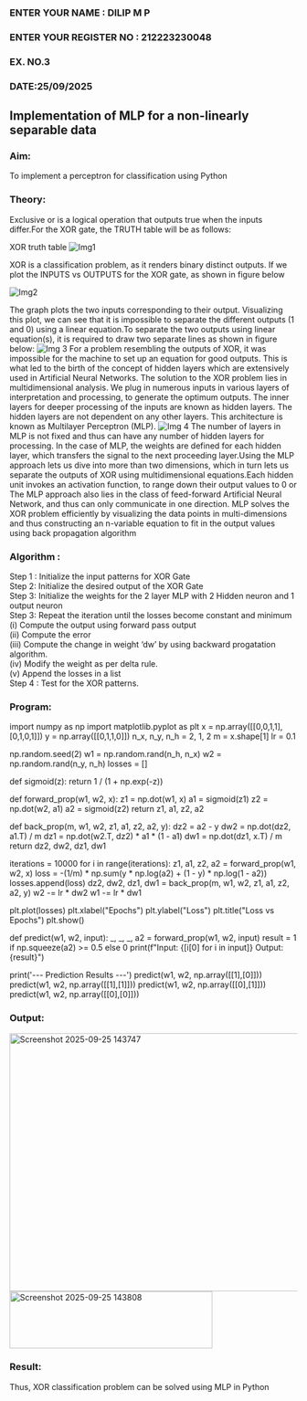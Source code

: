 <H3>ENTER YOUR NAME : DILIP M P</H3>
<H3>ENTER YOUR REGISTER NO : 212223230048</H3>
<H3>EX. NO.3</H3>
<H3>DATE:25/09/2025</H3>
<H2 aligh = center> Implementation of MLP for a non-linearly separable data</H2>
<h3>Aim:</h3>
To implement a perceptron for classification using Python
<H3>Theory:</H3>
Exclusive or is a logical operation that outputs true when the inputs differ.For the XOR gate, the TRUTH table will be as follows:

XOR truth table
![Img1](https://user-images.githubusercontent.com/112920679/195774720-35c2ed9d-d484-4485-b608-d809931a28f5.gif)

XOR is a classification problem, as it renders binary distinct outputs. If we plot the INPUTS vs OUTPUTS for the XOR gate, as shown in figure below

![Img2](https://user-images.githubusercontent.com/112920679/195774898-b0c5886b-3d58-4377-b52f-73148a3fe54d.gif)

The graph plots the two inputs corresponding to their output. Visualizing this plot, we can see that it is impossible to separate the different outputs (1 and 0) using a linear equation.To separate the two outputs using linear equation(s), it is required to draw two separate lines as shown in figure below:
![Img 3](https://user-images.githubusercontent.com/112920679/195775012-74683270-561b-4a3a-ac62-cf5ddfcf49ca.gif)
For a problem resembling the outputs of XOR, it was impossible for the machine to set up an equation for good outputs. This is what led to the birth of the concept of hidden layers which are extensively used in Artificial Neural Networks. The solution to the XOR problem lies in multidimensional analysis. We plug in numerous inputs in various layers of interpretation and processing, to generate the optimum outputs.
The inner layers for deeper processing of the inputs are known as hidden layers. The hidden layers are not dependent on any other layers. This architecture is known as Multilayer Perceptron (MLP).
![Img 4](https://user-images.githubusercontent.com/112920679/195775183-1f64fe3d-a60e-4998-b4f5-abce9534689d.gif)
The number of layers in MLP is not fixed and thus can have any number of hidden layers for processing. In the case of MLP, the weights are defined for each hidden layer, which transfers the signal to the next proceeding layer.Using the MLP approach lets us dive into more than two dimensions, which in turn lets us separate the outputs of XOR using multidimensional equations.Each hidden unit invokes an activation function, to range down their output values to 0 or The MLP approach also lies in the class of feed-forward Artificial Neural Network, and thus can only communicate in one direction. MLP solves the XOR problem efficiently by visualizing the data points in multi-dimensions and thus constructing an n-variable equation to fit in the output values using back propagation algorithm

<h3>Algorithm :</H3>

Step 1 : Initialize the input patterns for XOR Gate<BR>
Step 2: Initialize the desired output of the XOR Gate<BR>
Step 3: Initialize the weights for the 2 layer MLP with 2 Hidden neuron  and 1 output neuron<BR>
Step 3: Repeat the  iteration  until the losses become constant and  minimum<BR>
    (i)  Compute the output using forward pass output<BR>
    (ii) Compute the error<BR>
	(iii) Compute the change in weight ‘dw’ by using backward progatation algorithm. <BR>
    (iv) Modify the weight as per delta rule.<BR>
    (v)  Append the losses in a list <BR>
Step 4 : Test for the XOR patterns.

<H3>Program:</H3>
import numpy as np
import matplotlib.pyplot as plt
x = np.array([[0,0,1,1],[0,1,0,1]])
y = np.array([[0,1,1,0]])
n_x, n_y, n_h = 2, 1, 2
m = x.shape[1]
lr = 0.1


np.random.seed(2)
w1 = np.random.rand(n_h, n_x)
w2 = np.random.rand(n_y, n_h)
losses = []


def sigmoid(z):
  return 1 / (1 + np.exp(-z))


def forward_prop(w1, w2, x):
  z1 = np.dot(w1, x)
  a1 = sigmoid(z1)
  z2 = np.dot(w2, a1)
  a2 = sigmoid(z2)
  return z1, a1, z2, a2


def back_prop(m, w1, w2, z1, a1, z2, a2, y):
  dz2 = a2 - y
  dw2 = np.dot(dz2, a1.T) / m
  dz1 = np.dot(w2.T, dz2) * a1 * (1 - a1)
  dw1 = np.dot(dz1, x.T) / m
  return dz2, dw2, dz1, dw1


iterations = 10000
for i in range(iterations):
  z1, a1, z2, a2 = forward_prop(w1, w2, x)
  loss = -(1/m) * np.sum(y * np.log(a2) + (1 - y) * np.log(1 - a2))
  losses.append(loss)
  dz2, dw2, dz1, dw1 = back_prop(m, w1, w2, z1, a1, z2, a2, y)
  w2 -= lr * dw2
  w1 -= lr * dw1


plt.plot(losses)
plt.xlabel("Epochs")
plt.ylabel("Loss")
plt.title("Loss vs Epochs")
plt.show()


def predict(w1, w2, input):
  _, _, _, a2 = forward_prop(w1, w2, input)
  result = 1 if np.squeeze(a2) >= 0.5 else 0
  print(f"Input: {[i[0] for i in input]}  Output: {result}")


print('--- Prediction Results ---')
predict(w1, w2, np.array([[1],[0]]))
predict(w1, w2, np.array([[1],[1]]))
predict(w1, w2, np.array([[0],[1]]))
predict(w1, w2, np.array([[0],[0]]))

<H3>Output:</H3>
<img width="576" height="452" alt="Screenshot 2025-09-25 143747" src="https://github.com/user-attachments/assets/4a9bff60-9b01-46b1-a696-cbabc44d2528" />
<img width="355" height="100" alt="Screenshot 2025-09-25 143808" src="https://github.com/user-attachments/assets/d1b3cd1c-2b0a-4e13-a1f0-c608edd294f4" />


<H3> Result:</H3>
Thus, XOR classification problem can be solved using MLP in Python 
